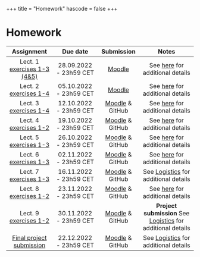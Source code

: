 +++
title = "Homework"
hascode = false
+++

# Homework

|  Assignment  |  Due date  |  Submission  |  Notes  |
| :----------: | :--------: | :----------: | :-----: |
| Lect. 1 [exercises 1-3 (4&5)](/lecture1/#exercises_-_lecture_1) | 28.09.2022 - 23h59 CET| [Moodle](https://moodle-app2.let.ethz.ch/course/view.php?id=18084#section-1) | See [here](/software_install/#exercises_and_homework) for additional details |
| Lect. 2 [exercises 1-4](/lecture2/#exercises_-_lecture_2) | 05.10.2022 - 23h59 CET| [Moodle](https://moodle-app2.let.ethz.ch/course/view.php?id=18084#section-2) | See [here](/software_install/#exercises_and_homework) for additional details |
| Lect. 3 [exercises 1-4](/lecture3/#exercises_-_lecture_3) | 12.10.2022 - 23h59 CET| [Moodle](https://moodle-app2.let.ethz.ch/course/view.php?id=18084#section-3) & GitHub | See [here](/software_install/#exercises_and_homework) for additional details |
| Lect. 4 [exercises 1-2](/lecture4/#exercises_-_lecture_4) | 19.10.2022 - 23h59 CET| [Moodle](https://moodle-app2.let.ethz.ch/course/view.php?id=18084#section-4) & GitHub | See [here](/software_install/#exercises_and_homework) for additional details |
| Lect. 5 [exercises 1-3](/lecture5/#exercises_-_lecture_5) | 26.10.2022 - 23h59 CET| [Moodle](https://moodle-app2.let.ethz.ch/course/view.php?id=18084#section-5) & GitHub | See [here](/software_install/#exercises_and_homework) for additional details |
| Lect. 6 [exercises 1-3](/lecture6/#exercises_-_lecture_6) | 02.11.2022 - 23h59 CET| [Moodle](https://moodle-app2.let.ethz.ch/course/view.php?id=18084#section-6) & GitHub | See [here](/software_install/#exercises_and_homework) for additional details |
| Lect. 7 [exercises 1-3](/lecture7/#exercises_-_lecture_7) | 16.11.2022 - 23h59 CET| [Moodle](https://moodle-app2.let.ethz.ch/course/view.php?id=18084#section-7) & GitHub | See [Logistics](/logistics/#project) for additional details |
| Lect. 8 [exercises 1-2](/lecture8/#exercises_-_lecture_8) | 23.11.2022 - 23h59 CET| [Moodle](https://moodle-app2.let.ethz.ch/course/view.php?id=18084#section-8) & GitHub | See [here](/software_install/#exercises_and_homework) for additional details |
| Lect. 9 [exercises 1-2](/lecture9/#exercises_-_lecture_9) | 30.11.2022 - 23h59 CET| [Moodle](https://moodle-app2.let.ethz.ch/course/view.php?id=18084#section-9) & GitHub | **Project submission** See [Logistics](/logistics/#project) for additional details |
| [Final project submission](/final_proj) | 22.12.2022 - 23h59 CET| [Moodle](https://moodle-app2.let.ethz.ch/course/view.php?id=18084#section-10) & GitHub | See [Logistics](/logistics/#final_project) for additional details |
